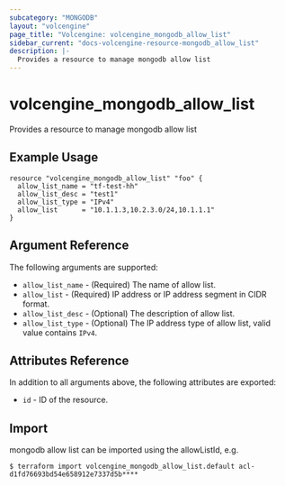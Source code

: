 ```yaml
---
subcategory: "MONGODB"
layout: "volcengine"
page_title: "Volcengine: volcengine_mongodb_allow_list"
sidebar_current: "docs-volcengine-resource-mongodb_allow_list"
description: |-
  Provides a resource to manage mongodb allow list
---
```

# volcengine_mongodb_allow_list
Provides a resource to manage mongodb allow list
## Example Usage
```hcl
resource "volcengine_mongodb_allow_list" "foo" {
  allow_list_name = "tf-test-hh"
  allow_list_desc = "test1"
  allow_list_type = "IPv4"
  allow_list      = "10.1.1.3,10.2.3.0/24,10.1.1.1"
}
```
## Argument Reference
The following arguments are supported:
* `allow_list_name` - (Required) The name of allow list.
* `allow_list` - (Required) IP address or IP address segment in CIDR format.
* `allow_list_desc` - (Optional) The description of allow list.
* `allow_list_type` - (Optional) The IP address type of allow list, valid value contains `IPv4`.

## Attributes Reference
In addition to all arguments above, the following attributes are exported:
* `id` - ID of the resource.



## Import
mongodb allow list can be imported using the allowListId, e.g.
```
$ terraform import volcengine_mongodb_allow_list.default acl-d1fd76693bd54e658912e7337d5b****
```


